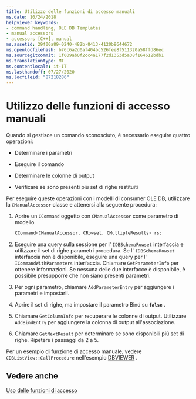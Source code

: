 ```yaml
---
title: Utilizzo delle funzioni di accesso manuali
ms.date: 10/24/2018
helpviewer_keywords:
- command handling, OLE DB Templates
- manual accessors
- accessors [C++], manual
ms.assetid: 29f00a89-0240-482b-8413-4120b9644672
ms.openlocfilehash: b76c6a2d0af404bc526fee8f511320a58ffd86ec
ms.sourcegitcommit: 1f009ab0f2cc4a177f2d1353d5a38f164612bdb1
ms.translationtype: MT
ms.contentlocale: it-IT
ms.lasthandoff: 07/27/2020
ms.locfileid: "87218286"
---
```

# <a name="using-manual-accessors"></a>Utilizzo delle funzioni di accesso manuali

Quando si gestisce un comando sconosciuto, è necessario eseguire quattro operazioni:

- Determinare i parametri

- Eseguire il comando

- Determinare le colonne di output

- Verificare se sono presenti più set di righe restituiti

Per eseguire queste operazioni con i modelli di consumer OLE DB, utilizzare la `CManualAccessor` classe e attenersi alla seguente procedura:

1. Aprire un `CCommand` oggetto con `CManualAccessor` come parametro di modello.

    ```cpp
    CCommand<CManualAccessor, CRowset, CMultipleResults> rs;
    ```

1. Eseguire una query sulla sessione per l' `IDBSchemaRowset` interfaccia e utilizzare il set di righe parametri procedura. Se l' `IDBSchemaRowset` interfaccia non è disponibile, eseguire una query per l' `ICommandWithParameters` interfaccia. Chiamare `GetParameterInfo` per ottenere informazioni. Se nessuna delle due interfacce è disponibile, è possibile presupporre che non siano presenti parametri.

1. Per ogni parametro, chiamare `AddParameterEntry` per aggiungere i parametri e impostarli.

1. Aprire il set di righe, ma impostare il parametro Bind su **`false`** .

1. Chiamare `GetColumnInfo` per recuperare le colonne di output. Utilizzare `AddBindEntry` per aggiungere la colonna di output all'associazione.

1. Chiamare `GetNextResult` per determinare se sono disponibili più set di righe. Ripetere i passaggi da 2 a 5.

Per un esempio di funzione di accesso manuale, vedere `CDBListView::CallProcedure` nell'esempio [DBVIEWER](https://github.com/Microsoft/VCSamples/tree/master/VC2010Samples/ATL/OLEDB/Consumer) .

## <a name="see-also"></a>Vedere anche

[Uso delle funzioni di accesso](../../data/oledb/using-accessors.md)
